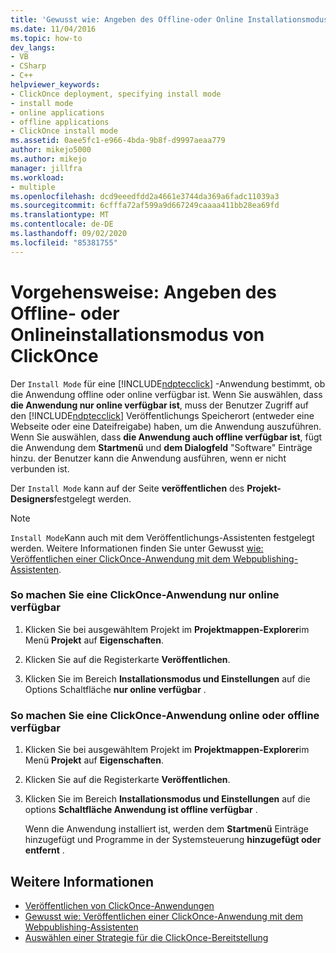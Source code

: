 ```yaml
---
title: 'Gewusst wie: Angeben des Offline-oder Online Installationsmodus von ClickOnce | Microsoft-Dokumentation'
ms.date: 11/04/2016
ms.topic: how-to
dev_langs:
- VB
- CSharp
- C++
helpviewer_keywords:
- ClickOnce deployment, specifying install mode
- install mode
- online applications
- offline applications
- ClickOnce install mode
ms.assetid: 0aee5fc1-e966-4bda-9b8f-d9997aeaa779
author: mikejo5000
ms.author: mikejo
manager: jillfra
ms.workload:
- multiple
ms.openlocfilehash: dcd9eeedfdd2a4661e3744da369a6fadc11039a3
ms.sourcegitcommit: 6cfffa72af599a9d667249caaaa411bb28ea69fd
ms.translationtype: MT
ms.contentlocale: de-DE
ms.lasthandoff: 09/02/2020
ms.locfileid: "85381755"
---
```

# <a name="how-to-specify-the-clickonce-offline-or-online-install-mode"></a>Vorgehensweise: Angeben des Offline- oder Onlineinstallationsmodus von ClickOnce
Der `Install Mode` für eine [!INCLUDE[ndptecclick](../deployment/includes/ndptecclick_md.md)] -Anwendung bestimmt, ob die Anwendung offline oder online verfügbar ist. Wenn Sie auswählen, dass **die Anwendung nur online verfügbar ist**, muss der Benutzer Zugriff auf den [!INCLUDE[ndptecclick](../deployment/includes/ndptecclick_md.md)] Veröffentlichungs Speicherort (entweder eine Webseite oder eine Dateifreigabe) haben, um die Anwendung auszuführen. Wenn Sie auswählen, dass **die Anwendung auch offline verfügbar ist**, fügt die Anwendung dem **Startmenü** und **dem Dialogfeld** "Software" Einträge hinzu. der Benutzer kann die Anwendung ausführen, wenn er nicht verbunden ist.

Der `Install Mode` kann auf der Seite **veröffentlichen** des **Projekt-Designers**festgelegt werden.

> [!NOTE]
> `Install Mode`Kann auch mit dem Veröffentlichungs-Assistenten festgelegt werden. Weitere Informationen finden Sie unter Gewusst [wie: Veröffentlichen einer ClickOnce-Anwendung mit dem Webpublishing-Assistenten](../deployment/how-to-publish-a-clickonce-application-using-the-publish-wizard.md).

### <a name="to-make-a-clickonce-application-available-online-only"></a>So machen Sie eine ClickOnce-Anwendung nur online verfügbar

1. Klicken Sie bei ausgewähltem Projekt im **Projektmappen-Explorer**im Menü **Projekt** auf **Eigenschaften**.

2. Klicken Sie auf die Registerkarte **Veröffentlichen**.

3. Klicken Sie im Bereich **Installationsmodus und Einstellungen** auf die Options Schaltfläche **nur online verfügbar** .

### <a name="to-make-a-clickonce-application-available-online-or-offline"></a>So machen Sie eine ClickOnce-Anwendung online oder offline verfügbar

1. Klicken Sie bei ausgewähltem Projekt im **Projektmappen-Explorer**im Menü **Projekt** auf **Eigenschaften**.

2. Klicken Sie auf die Registerkarte **Veröffentlichen**.

3. Klicken Sie im Bereich **Installationsmodus und Einstellungen** auf die options **Schaltfläche Anwendung ist offline verfügbar** .

     Wenn die Anwendung installiert ist, werden dem **Startmenü** Einträge hinzugefügt und Programme in der Systemsteuerung **hinzugefügt oder entfernt** .

## <a name="see-also"></a>Weitere Informationen
- [Veröffentlichen von ClickOnce-Anwendungen](../deployment/publishing-clickonce-applications.md)
- [Gewusst wie: Veröffentlichen einer ClickOnce-Anwendung mit dem Webpublishing-Assistenten](../deployment/how-to-publish-a-clickonce-application-using-the-publish-wizard.md)
- [Auswählen einer Strategie für die ClickOnce-Bereitstellung](../deployment/choosing-a-clickonce-deployment-strategy.md)